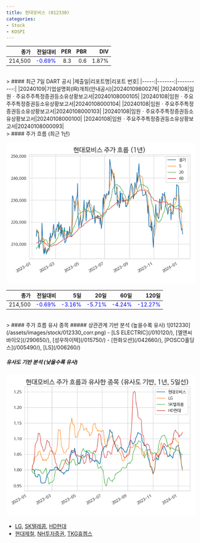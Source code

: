 ```yaml
---
title: 현대모비스 (012330)
categories:
- Stock
- KOSPI
---
```


|종가|전일대비|PER|PBR|DIV|
|---:|-------:|--:|--:|--:|
|214,500|<span style="color: blue">-0.69%</span>|8.3|0.6|1.87%|

<!-- more -->

<br>
> #### 최근 7일 DART 공시
|제출일|리포트명|리포트 번호|
|-----:|-------:|----------:|
|20240109|기업설명회(IR)개최(안내공시)|20240109800276|
|20240108|임원ㆍ주요주주특정증권등소유상황보고서|20240108000105|
|20240108|임원ㆍ주요주주특정증권등소유상황보고서|20240108000104|
|20240108|임원ㆍ주요주주특정증권등소유상황보고서|20240108000103|
|20240108|임원ㆍ주요주주특정증권등소유상황보고서|20240108000100|
|20240108|임원ㆍ주요주주특정증권등소유상황보고서|20240108000093|

<br>
> #### 주가 흐름 (최근 1년)

![012330](/assets/images/stock/012330.png)

|종가|전일대비|5일|20일|60일|120일|
|---:|-------:|--:|---:|---:|----:|
|214,500|<span style="color: blue">-0.69%</span>|<span style="color: blue">-3.16%</span>|<span style="color: blue">-5.71%</span>|<span style="color: blue">-4.24%</span>|<span style="color: blue">-12.27%</span>|

<br>
> #### 주가 흐름 유사 종목
##### 상관관계 기반 분석 (높을수록 유사)
![012330](/assets/images/stock/012330_corr.png)
- [LS ELECTRIC](/010120/), [엘앤씨바이오](/290650/), [성우하이텍](/015750/)
- [한화오션](/042660/), [POSCO홀딩스](/005490/), [LS](/006260/)

##### 유사도 기반 분석 (낮을수록 유사)	
![012330](/assets/images/stock/012330_sim.png)
- [LG](/003550/), [SK텔레콤](/017670/), [HD현대](/267250/)
- [현대제철](/004020/), [NH투자증권](/005940/), [TKG휴켐스](/069260/)